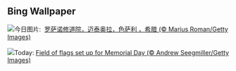 ## Bing Wallpaper
![](https://www.bing.com/th?id=OHR.MeteoraMonastery_ZH-CN9551991708_UHD.jpg&w=1000)今日图片: &nbsp;[罗萨诺修道院，迈泰奥拉，色萨利 ，希腊 (© Marius Roman/Getty Images)](https://www.bing.com/th?id=OHR.MeteoraMonastery_ZH-CN9551991708_UHD.jpg)
<br><br/>
![](https://www.bing.com/th?id=OHR.MemorialFlags_EN-US5086740860_UHD.jpg&w=1000)Today: [Field of flags set up for Memorial Day (© Andrew Seegmiller/Getty Images)](https://www.bing.com/th?id=OHR.MemorialFlags_EN-US5086740860_UHD.jpg)
<br><br/>
